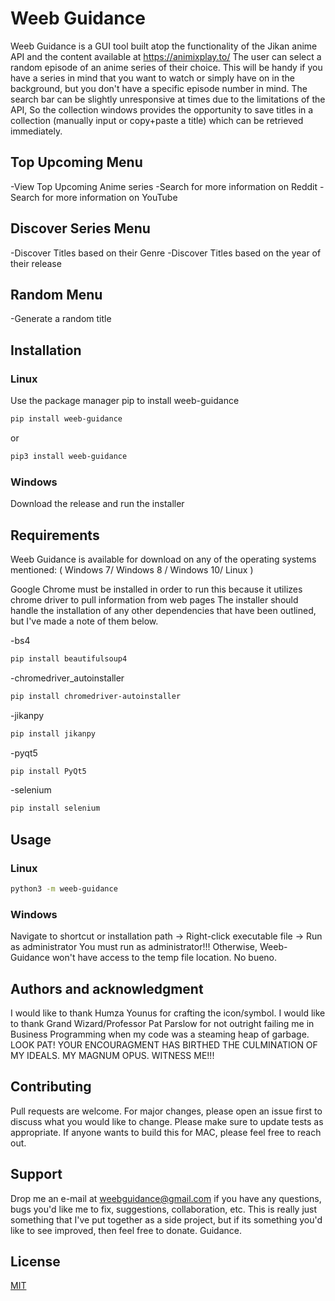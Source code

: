 # Weeb Guidance

Weeb Guidance is a GUI tool built atop the functionality of the Jikan anime API and the content available at https://animixplay.to/ The user can select a random episode of an anime series of their choice. This will be handy if you have a series in mind that you want to watch or simply have on in the background, but you don't have a specific episode number in mind. The search bar can be slightly unresponsive at times due to the limitations of the API, So the collection windows provides the opportunity to save titles in a collection (manually input or copy+paste a title) which can be retrieved immediately.

## Top Upcoming Menu
-View Top Upcoming Anime series
-Search for more information on Reddit
-Search for more information on YouTube

## Discover Series Menu
-Discover Titles based on their Genre
-Discover Titles based on the year of their release

## Random Menu
-Generate a random title

## Installation

### Linux

Use the package manager pip to install weeb-guidance
```bash
pip install weeb-guidance
```
or

```bash
pip3 install weeb-guidance
```


### Windows

Download the release and run the installer
## Requirements

Weeb Guidance is available for download on any of the operating systems mentioned:
( Windows 7/ Windows 8 / Windows 10/ Linux )

Google Chrome must be installed in order to run this because it utilizes chrome driver to pull information from web pages The installer should handle the installation of any other dependencies that have been outlined, but I've made a note of them below. 

-bs4
```bash
pip install beautifulsoup4
```

-chromedriver_autoinstaller
```bash
pip install chromedriver-autoinstaller
```

-jikanpy
```bash
pip install jikanpy
```

-pyqt5
```bash
pip install PyQt5
```

-selenium
```bash
pip install selenium
```


## Usage

### Linux

```bash
python3 -m weeb-guidance
```

### Windows

Navigate to shortcut or installation path -> Right-click executable file -> Run as administrator
You must run as administrator!!! Otherwise, Weeb-Guidance won't have access to the temp file location. No bueno.

## Authors and acknowledgment
I would like to thank Humza Younus for crafting the icon/symbol. I would like to thank Grand Wizard/Professor Pat Parslow for not outright failing me in Business Programming when my code was a steaming heap of garbage. LOOK PAT! YOUR ENCOURAGMENT HAS BIRTHED THE CULMINATION OF MY IDEALS. MY MAGNUM OPUS. WITNESS ME!!! 

## Contributing

Pull requests are welcome. For major changes, please open an issue first to discuss what you would like to change.
Please make sure to update tests as appropriate. If anyone wants to build this for MAC, please feel free to reach out.

## Support

Drop me an e-mail at weebguidance@gmail.com if you have any questions, bugs you'd like me to fix, suggestions, collaboration, etc. This is really just something that I've put together as a side project, but if its something you'd like to see improved, then feel free to donate. Guidance.

## License

[MIT](https://choosealicense.com/licenses/mit/)
